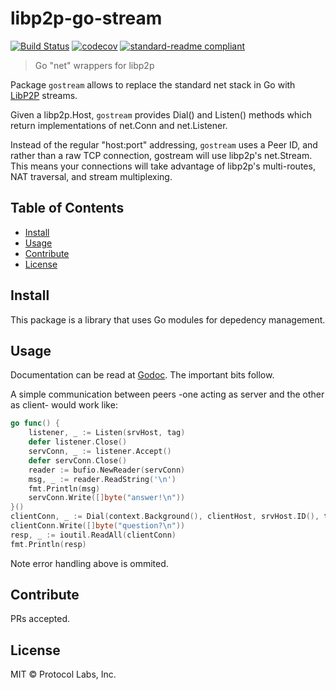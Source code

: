 # libp2p-go-stream

[![Build Status](https://travis-ci.org/libp2p/go-libp2p-gostream.svg?branch=master)](https://travis-ci.org/libp2p/go-libp2p-gostream)
[![codecov](https://codecov.io/gh/libp2p/go-libp2p-gostream/branch/master/graph/badge.svg)](https://codecov.io/gh/libp2p/go-libp2p-gostream)
[![standard-readme compliant](https://img.shields.io/badge/standard--readme-OK-green.svg)](https://github.com/RichardLitt/standard-readme)


> Go "net" wrappers for libp2p

Package `gostream` allows to replace the standard net stack in Go with
[LibP2P](https://github.com/libp2p/libp2p) streams.

Given a libp2p.Host, `gostream` provides Dial() and Listen() methods which
return implementations of net.Conn and net.Listener.

Instead of the regular "host:port" addressing, `gostream` uses a Peer ID, and
rather than a raw TCP connection, gostream will use libp2p's net.Stream. This
means your connections will take advantage of libp2p's multi-routes, NAT
traversal, and stream multiplexing.

## Table of Contents

- [Install](#install)
- [Usage](#usage)
- [Contribute](#contribute)
- [License](#license)

## Install

This package is a library that uses Go modules for depedency management.

## Usage

Documentation can be read at
[Godoc](https://godoc.org/github.com/libp2p/go-libp2p-gostream). The
important bits follow.

A simple communication between peers -one acting as server and the other as
client- would work like:

```go
go func() {
	listener, _ := Listen(srvHost, tag)
	defer listener.Close()
	servConn, _ := listener.Accept()
	defer servConn.Close()
	reader := bufio.NewReader(servConn)
	msg, _ := reader.ReadString('\n')
	fmt.Println(msg)
	servConn.Write([]byte("answer!\n"))
}()
clientConn, _ := Dial(context.Background(), clientHost, srvHost.ID(), tag)
clientConn.Write([]byte("question?\n"))
resp, _ := ioutil.ReadAll(clientConn)
fmt.Println(resp)
```

Note error handling above is ommited.

## Contribute

PRs accepted.

## License

MIT © Protocol Labs, Inc.
